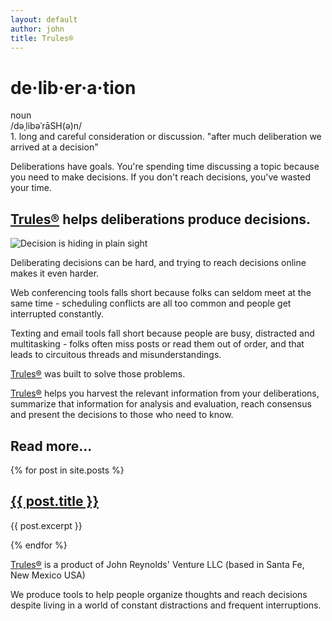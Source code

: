 ```yaml
---
layout: default
author: john
title: Trules®
---
```


<h1>de·lib·er·a·tion</h1>
noun <br/> /dəˌlibəˈrāSH(ə)n/ <br/>
1. long and careful consideration or discussion.
"after much deliberation we arrived at a decision"

Deliberations have goals. You're spending time discussing a topic because you need to make decisions.
If you don't reach decisions, you've wasted your time.

## [Trules®](https://trules.app) helps deliberations produce decisions.

![Decision is hiding in plain sight](/assets/images/DecisionDiceColor.jpg)

Deliberating decisions can be hard, and trying to reach decisions online makes it even harder.

Web conferencing tools falls short because folks can seldom meet at the same time - scheduling conflicts are all too common and people get interrupted constantly.

Texting and email tools fall short because people are busy, distracted and multitasking - folks often miss posts or read them out of order, and that leads to circuitous threads and misunderstandings.

[Trules®](https://trules.app) was built to solve those problems.

[Trules®](https://trules.app) helps you harvest the relevant information from your deliberations, summarize that information for analysis and evaluation, reach consensus and present the decisions to those who need to know.


## Read more...
<div>
  {% for post in site.posts %}
    <div>
      <h2><a href="/Trules-for-decisions{{ post.url }}">{{ post.title }}</a></h2>
      <p>{{ post.excerpt }}</p>
    </div>
  {% endfor %}
</div>

[Trules®](https://trules.app) is a product of 
John Reynolds' Venture LLC (based in Santa Fe, New Mexico USA)

We produce tools to help people organize thoughts and reach decisions despite living in a world of constant distractions and frequent interruptions.

